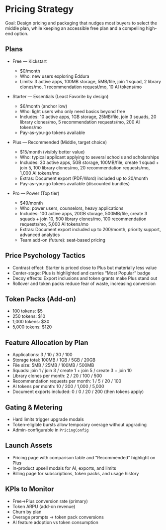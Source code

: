 # Pricing Strategy

Goal: Design pricing and packaging that nudges most buyers to select the middle plan, while keeping an accessible free plan and a compelling high-end option.

## Plans

- Free — Kickstart
  - $0/month
  - Who: new users exploring Eddura
  - Limits: 3 active apps, 100MB storage, 5MB/file, join 1 squad, 2 library clones/mo, 1 recommendation request/mo, 10 AI tokens/mo

- Starter — Essentials (Least Favorite by design)
  - $6/month (anchor low)
  - Who: light users who only need basics beyond free
  - Includes: 10 active apps, 1GB storage, 25MB/file, join 3 squads, 20 library clones/mo, 5 recommendation requests/mo, 200 AI tokens/mo
  - Pay-as-you-go tokens available

- Plus — Recommended (Middle, target choice)
  - $15/month (visibly better value)
  - Who: typical applicant applying to several schools and scholarships
  - Includes: 30 active apps, 5GB storage, 100MB/file, create 1 squad + join 5, 100 library clones/mo, 20 recommendation requests/mo, 1,000 AI tokens/mo
  - Extras: Document export (PDF/Word) included up to 20/month
  - Pay-as-you-go tokens available (discounted bundles)

- Pro — Power (Top tier)
  - $49/month
  - Who: power users, counselors, heavy applications
  - Includes: 100 active apps, 20GB storage, 500MB/file, create 3 squads + join 10, 500 library clones/mo, 100 recommendation requests/mo, 5,000 AI tokens/mo
  - Extras: Document export included up to 200/month, priority support, advanced analytics
  - Team add-on (future): seat-based pricing

## Price Psychology Tactics
- Contrast effect: Starter is priced close to Plus but materially less value
- Center-stage: Plus is highlighted and carries “Most Popular” badge
- Decoy effects: Export inclusions and token grants make Plus stand out
- Rollover and token packs reduce fear of waste, increasing conversion

## Token Packs (Add-on)
- 100 tokens: $5
- 250 tokens: $10
- 1,000 tokens: $30
- 5,000 tokens: $120

## Feature Allocation by Plan
- Applications: 3 / 10 / 30 / 100
- Storage total: 100MB / 1GB / 5GB / 20GB
- File size: 5MB / 25MB / 100MB / 500MB
- Squads: join 1 / join 3 / create 1 + join 5 / create 3 + join 10
- Library clones per month: 2 / 20 / 100 / 500
- Recommendation requests per month: 1 / 5 / 20 / 100
- AI tokens per month: 10 / 200 / 1,000 / 5,000
- Document exports included: 0 / 0 / 20 / 200 (then tokens apply)

## Gating & Metering
- Hard limits trigger upgrade modals
- Token-eligible bursts allow temporary overage without upgrading
- Admin-configurable in `PricingConfig`

## Launch Assets
- Pricing page with comparison table and “Recommended” highlight on Plus
- In-product upsell modals for AI, exports, and limits
- Billing page for subscriptions, token packs, and usage history

## KPIs to Monitor
- Free→Plus conversion rate (primary)
- Token ARPU (add-on revenue)
- Churn by plan
- Overage prompts → token pack conversions
- AI feature adoption vs token consumption